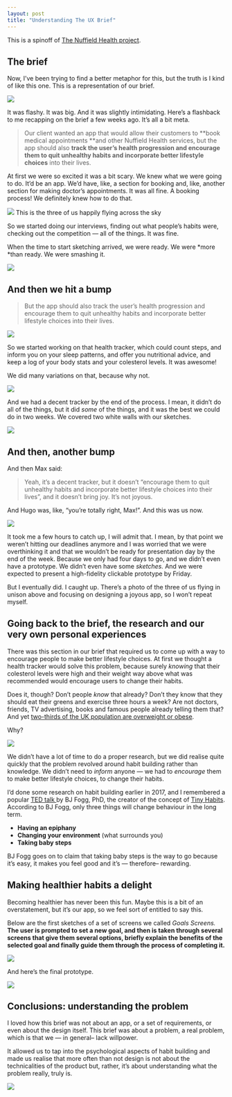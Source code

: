 ```yaml
---
layout: post
title: "Understanding The UX Brief"
---
```


This is a spinoff of [The Nuffield Health project](nuffield-health).

## The brief

Now, I’ve been trying to find a better metaphor for this, but the truth is I
kind of like this one. This is a representation of our brief.

![](images/blog/understanding_ux/flashy.jpeg)

It was flashy. It was big. And it was slightly intimidating. Here’s a flashback
to me recapping on the brief a few weeks ago. It’s all a bit meta.

> Our client wanted an app that would allow their customers to **book medical
> appointments **and other Nuffield Health services, but the app should also
**track the user’s health progression and encourage them to quit unhealthy
habits and incorporate better lifestyle choices** into their lives.

At first we were so excited it was a bit scary. We knew what we were going to
do. It’d be an app. We’d have, like, a section for booking and, like, another
section for making doctor’s appointments. It was all fine. A booking process! We
definitely knew how to do that.

![](images/blog/understanding_ux/flying_birds.jpeg)
<span class="figcaption_hack">This is the three of us happily flying across the sky</span>

So we started doing our interviews, finding out what people’s habits were,
checking out the competition — all of the things. It was fine.

When the time to start sketching arrived, we were ready. We were *more *than
ready. We were smashing it.

![](images/blog/understanding_ux/running_bird.jpeg)

## And then we hit a bump

> But the app should also track the user’s health progression and encourage them
> to quit unhealthy habits and incorporate better lifestyle choices into their
lives.

![](images/blog/understanding_ux/confused_bird.jpeg)

So we started working on that health tracker, which could count steps, and
inform you on your sleep patterns, and offer you nutritional advice, and keep a
log of your body stats and your colesterol levels. It was awesome!

We did many variations on that, because why not.

![](images/blog/understanding_ux/bird_drawings.jpeg)

And we had a decent tracker by the end of the process. I mean, it didn’t do all
of the things, but it did *some* of the things, and it was the best we could do
in two weeks. We covered two white walls with our sketches.

![](images/blog/understanding_ux/white_wall.jpeg)

## And then, another bump

And then Max said:

> Yeah, it’s a decent tracker, but it doesn’t “encourage them to quit unhealthy
> habits and incorporate better lifestyle choices into their lives”, and it
doesn’t bring joy. It’s not joyous.

And Hugo was, like, “you’re totally right, Max!”. And this was us now.

![](images/blog/understanding_ux/flying_birds_two.jpeg)

It took me a few hours to catch up, I will admit that. I mean, by that point we
weren’t hitting our deadlines anymore and I was worried that we were
overthinking it and that we wouldn’t be ready for presentation day by the end of
the week. Because we only had four days to go, and we didn’t even have a prototype.
We didn’t even have some *sketches.* And we were expected to present a
high-fidelity clickable prototype by Friday.

But I eventually did. I caught up. There’s a photo of the three of us flying in
unison above and focusing on designing a joyous app, so I won’t repeat myself.

## Going back to the brief, the research and our very own personal experiences

There was this section in our brief that required us to come up with a way to
encourage people to make better lifestyle choices. At first we thought a health
tracker would solve this problem, because surely *knowing* that their colesterol
levels were high and their weight way above what was recommended would encourage
users to change their habits.

Does it, though? Don’t people *know* that already? Don’t they know that they
should eat their greens and exercise three hours a week? Are not doctors,
friends, TV advertising, books and famous people already telling them that? And
yet [two-thirds of the UK population are overweight or
obese](https://www.theguardian.com/news/datablog/2014/may/29/how-obese-is-the-uk-obesity-rates-compare-other-countries).

Why?

![](images/blog/understanding_ux/horizon_birds.jpeg)

We didn’t have a lot of time to do a proper research, but we did realise quite
quickly that the problem revolved around habit building rather than knowledge.
We didn’t need to *inform* anyone — we had to *encourage* them to make better
lifestyle choices, to change their habits.

I’d done some research on habit building earlier in 2017, and I remembered a
popular [TED talk ](https://www.youtube.com/watch?v=AdKUJxjn-R8&t=27s)by BJ
Fogg, PhD, the creator of the concept of [Tiny Habits](http://tinyhabits.com/).
According to BJ Fogg, only three things will change behaviour in the long term.

* **Having an epiphany**
* **Changing your environment** (what surrounds you)
* **Taking baby steps**

BJ Fogg goes on to claim that taking baby steps is the way to go because it’s
easy, it makes you feel good and it’s — therefore– rewarding.

## Making healthier habits a delight

Becoming healthier has never been this fun. Maybe this is a bit of an
overstatement, but it’s our app, so we feel sort of entitled to say this.

Below are the first sketches of a set of screens we called *Goals Screens.* **The user is prompted to set a new goal, and then is taken through several
screens that give them several options, briefly explain the benefits of the
selected goal and finally guide them through the process of completing it.**

![](images/blog/understanding_ux/user_flow.png)

And here’s the final prototype.

![](images/blog/understanding_ux/final_prototype.png)

## Conclusions: understanding the problem

I loved how this brief was not about an app, or a set of requirements, or even
about the design itself. This brief was about a problem, a real problem, which
is that we — in general– lack willpower.

It allowed us to tap into the psychological aspects of habit building and made
us realise that more often than not design is not about the technicalities of
the product but, rather, it’s about understanding what the problem really, truly
is.

![](images/blog/understanding_ux/enlightened_bird.jpeg)

